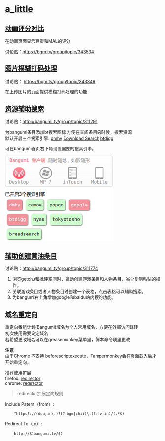 # [a_little](http://bangumi.tv/user/a_little)

## [动画评分对比](bangumi_anime_score_compare.user.js?raw=true)
在动画页面显示豆瓣和MAL的评分

讨论贴：https://bgm.tv/group/topic/343534

## [图片模糊打码处理](bangumi_blur_image.user.js?raw=true)
讨论贴： https://bgm.tv/group/topic/343349

在上传图片的页面提供模糊打码处理的功能

## [资源辅助搜索](bt_search_for_bgm.user.js?raw=true)
讨论贴：http://bangumi.tv/group/topic/311291

为bangumi条目添加bt搜索图标,方便在查阅条目的时候，搜索资源  
默认开启三个搜索引擎: [dmhy](https://share.dmhy.org/ "dmhy") [Download Search](http://search.jayxon.com/ "google") [btdigg](http://btdigg.org/ "cilizhushou")

可在bangumi首页右下角设置需要的搜索引擎。

![Screenshot](images/screenshot_bt_search_for_bgm.png "Screenshot")

## [辅助创建黄油条目](bangumi_new_subject_helper.user.js?raw=true)
讨论贴：http://bangumi.tv/group/topic/311774

1. 浏览getchu和批评空间时，辅助创建游戏条目和人物条目，减少复制粘贴的操作。
2. 关联游戏条目或者人物条目时创建一个表格，点击表格可以辅助搜索。
3. 为bangumi右上角增加google和baidu站内搜的功能。

## [域名重定向](bangumi_domain_redirector.user.js?raw=true)
重定向番组计划(Bangumi)域名为个人常用域名，方便在外部访问跳转  
初次使用需要设定域名  
若希望更改域名可以在greasemonkey菜单里，脚本命令项里更改

**注意**  
由于Chrome 不支持 beforescriptexecute，Tampermonkey会在页面载入后才开始重定向。

推荐使用扩展  
firefox: [redirector](https://addons.mozilla.org/en-US/firefox/addon/redirector/?src=search)  
chrome: [redirector](https://chrome.google.com/webstore/detail/redirector/pajiegeliagebegjdhebejdlknciafen?hl=zh-CN)

> redirector扩展定向规则

Include Patern（from）:

		^https?://(doujin\.)?(?:bgm|chii)\.(?:tv|in)/(.*$)  
		
Redirect To（to）:

		http://$1bangumi.tv/$2
